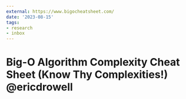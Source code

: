 ```yaml
---
external: https://www.bigocheatsheet.com/
date: '2023-08-15'
tags:
- research
- inbox
---
```


# Big-O Algorithm Complexity Cheat Sheet (Know Thy Complexities!) @ericdrowell
